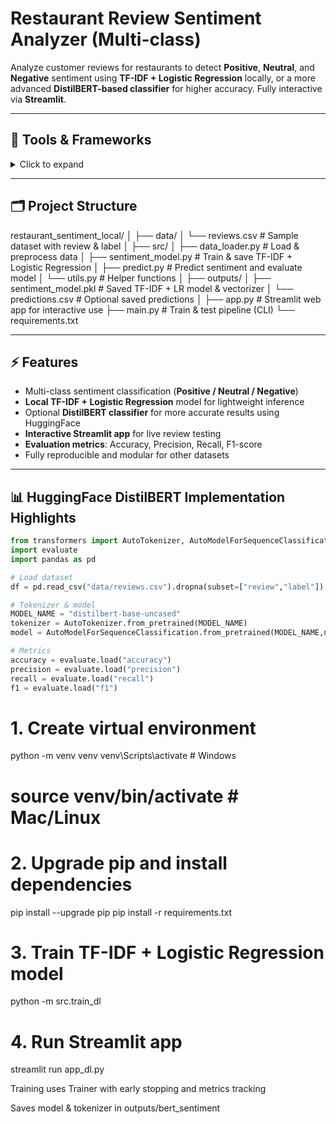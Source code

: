 # Restaurant Review Sentiment Analyzer (Multi-class)

Analyze customer reviews for restaurants to detect **Positive**, **Neutral**, and **Negative** sentiment using **TF-IDF + Logistic Regression** locally, or a more advanced **DistilBERT-based classifier** for higher accuracy. Fully interactive via **Streamlit**.

---

## 🔧 Tools & Frameworks

<details>
<summary>Click to expand</summary>

- **Python** – main programming language  
- **Pandas & NumPy** – data manipulation  
- **Scikit-learn** – TF-IDF vectorizer, Logistic Regression, train/test split  
- **PyTorch & Transformers (HuggingFace)** – DistilBERT model for sequence classification  
- **Datasets & Evaluate (HuggingFace)** – Dataset handling, metrics (accuracy, precision, recall, F1)  
- **Streamlit** – interactive web application  
- **OS / Logging** – file handling and experiment tracking

</details>

---

## 🗂 Project Structure

restaurant_sentiment_local/
│
├── data/
│ └── reviews.csv # Sample dataset with review & label
│
├── src/
│ ├── data_loader.py # Load & preprocess data
│ ├── sentiment_model.py # Train & save TF-IDF + Logistic Regression
│ ├── predict.py # Predict sentiment and evaluate model
│ └── utils.py # Helper functions
│
├── outputs/
│ ├── sentiment_model.pkl # Saved TF-IDF + LR model & vectorizer
│ └── predictions.csv # Optional saved predictions
│
├── app.py # Streamlit web app for interactive use
├── main.py # Train & test pipeline (CLI)
└── requirements.txt



---

## ⚡ Features

- Multi-class sentiment classification (**Positive / Neutral / Negative**)  
- **Local TF-IDF + Logistic Regression** model for lightweight inference  
- Optional **DistilBERT classifier** for more accurate results using HuggingFace  
- **Interactive Streamlit app** for live review testing  
- **Evaluation metrics**: Accuracy, Precision, Recall, F1-score  
- Fully reproducible and modular for other datasets

---

## 📊 HuggingFace DistilBERT Implementation Highlights

```python
from transformers import AutoTokenizer, AutoModelForSequenceClassification, Trainer, TrainingArguments
import evaluate
import pandas as pd

# Load dataset
df = pd.read_csv("data/reviews.csv").dropna(subset=["review","label"])

# Tokenizer & model
MODEL_NAME = "distilbert-base-uncased"
tokenizer = AutoTokenizer.from_pretrained(MODEL_NAME)
model = AutoModelForSequenceClassification.from_pretrained(MODEL_NAME,num_labels=3)

# Metrics
accuracy = evaluate.load("accuracy")
precision = evaluate.load("precision")
recall = evaluate.load("recall")
f1 = evaluate.load("f1")
```
# 1. Create virtual environment
python -m venv venv
venv\Scripts\activate       # Windows
# source venv/bin/activate  # Mac/Linux

# 2. Upgrade pip and install dependencies
pip install --upgrade pip
pip install -r requirements.txt

# 3. Train TF-IDF + Logistic Regression model
python -m src.train_dl

# 4. Run Streamlit app
streamlit run app_dl.py

Training uses Trainer with early stopping and metrics tracking

Saves model & tokenizer in outputs/bert_sentiment
